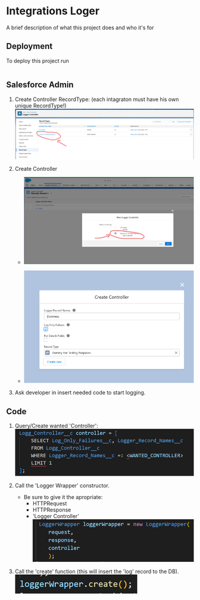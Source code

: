 # Integrations Loger

A brief description of what this project does and who it's for

## Deployment

To deploy this project run

```bash

```

## Salesforce Admin
1. Create Controller RecordType:
    (each intagraton must have his own unique RecordType!)
    ![Alt text](./Images/ReadMe/Admin/recordType.png "Create RecordType")
2. Create Controller
    - ![Alt text](./Images/ReadMe/Admin/ChooseRecordType.png "Choose Record Type")

    - ![Alt text](./Images/ReadMe/Admin/CreateController.png "Configure Controller")

3. Ask developer in insert needed code to start logging.


## Code
1. Query/Create wanted 'Controller':
![Alt text](./Images/ReadMe/Dev/queryController.png "Query")

2. Call the 'Logger Wrapper' constructor.
    - Be sure to give it the apropriate:
        - HTTPRequest
        - HTTPResponse
        - 'Logger Controller'
![Alt text](./Images/ReadMe/Dev/LoggerWrapper.png "Constructor")

3. Call the 'create' function (this will insert the 'log' record to the DB).
![Alt text](./Images/ReadMe/Dev/createFunc.png "Insert function")